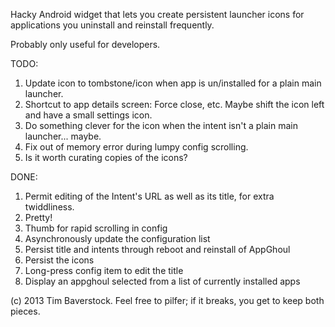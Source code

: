 Hacky Android widget that lets you create persistent launcher icons for applications you uninstall and reinstall frequently.

Probably only useful for developers.

TODO:

1. Update icon to tombstone/icon when app is un/installed for a plain main launcher.
1. Shortcut to app details screen: Force close, etc. Maybe shift the icon left and have a small settings icon.
1. Do something clever for the icon when the intent isn't a plain main launcher... maybe.
1. Fix out of memory error during lumpy config scrolling.
1. Is it worth curating copies of the icons?

DONE:

1. Permit editing of the Intent's URL as well as its title, for extra twiddliness.
1. Pretty!
1. Thumb for rapid scrolling in config
1. Asynchronously update the configuration list
1. Persist title and intents through reboot and reinstall of AppGhoul
1. Persist the icons
1. Long-press config item to edit the title
1. Display an appghoul selected from a list of currently installed apps

(c) 2013 Tim Baverstock.
Feel free to pilfer; if it breaks, you get to keep both pieces.
